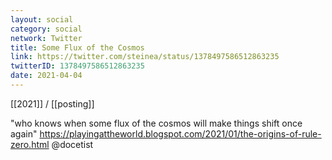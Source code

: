 ```yaml
---
layout: social
category: social
network: Twitter
title: Some Flux of the Cosmos
link: https://twitter.com/steinea/status/1378497586512863235
twitterID: 1378497586512863235
date: 2021-04-04
---
```


[[2021]] / [[posting]]

"who knows when some flux of the cosmos will make things shift once again" <https://playingattheworld.blogspot.com/2021/01/the-origins-of-rule-zero.html> @docetist
